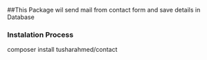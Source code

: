 ##This Package wil send mail from contact form and save details in Database

### Instalation Process ##
composer install tusharahmed/contact
